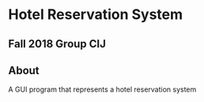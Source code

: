 # Hotel Reservation System
## Fall 2018 Group CIJ
## About
A GUI program that represents a hotel reservation system
